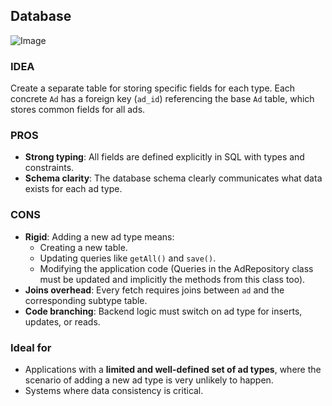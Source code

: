 ## Database

![Image](https://github.com/user-attachments/assets/5d146914-dafe-4d0e-b42a-60adecc5bf94)

### IDEA  
Create a separate table for storing specific fields for each type. Each concrete `Ad` has a foreign key (`ad_id`) referencing the base `Ad` table, which stores common fields for all ads.

### PROS  
- **Strong typing**: All fields are defined explicitly in SQL with types and constraints.  
- **Schema clarity**: The database schema clearly communicates what data exists for each ad type.  

### CONS  
- **Rigid**: Adding a new ad type means:  
  - Creating a new table.  
  - Updating queries like `getAll()` and `save()`.  
  - Modifying the application code (Queries in the AdRepository class must be updated and implicitly the methods from this class too).  
- **Joins overhead**: Every fetch requires joins between `ad` and the corresponding subtype table.  
- **Code branching**: Backend logic must switch on ad type for inserts, updates, or reads.

### Ideal for  
- Applications with a **limited and well-defined set of ad types**, where the scenario of adding a new ad type is very unlikely to happen.  
- Systems where data consistency is critical.
